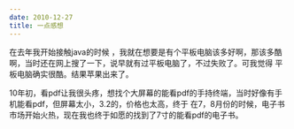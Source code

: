 ```yaml
---
date: 2010-12-27
title: 一点感想
---
```



<p>在去年我开始接触java的时候 ，我就在想要是有个平板电脑该多好啊，那该多酷啊，当时还在网上搜了一下，说早就有过平板电脑了，不过失败了。可我觉得 平板电脑确实很酷。结果苹果出来了。</p> <p>10年初，看pdf让我很头疼，想找个大屏幕的能看pdf的手持终端，当时好像有手机能看pdf，但屏幕太小，3.2的，价格也太高，终于 在7，8月份的时候，电子书市场开始火热，现在我也终于如愿的找到了7寸的能看pdf的电子书。</p>